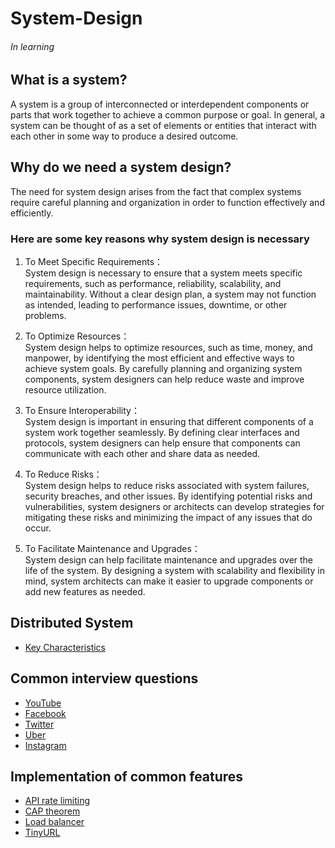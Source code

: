 # System-Design  

###### In learning  

## What is a system?
A system is a group of interconnected or interdependent components or parts that work together to achieve a common purpose or goal. In general, a system can be thought of as a set of elements or entities that interact with each other in some way to produce a desired outcome.

## Why do we need a system design?
The need for system design arises from the fact that complex systems require careful planning and organization in order to function effectively and efficiently.   

### Here are some key reasons why system design is necessary  

1. To Meet Specific Requirements：  
System design is necessary to ensure that a system meets specific requirements, such as performance, reliability, scalability, and maintainability. Without a clear design plan, a system may not function as intended, leading to performance issues, downtime, or other problems. 

2. To Optimize Resources：   
System design helps to optimize resources, such as time, money, and manpower, by identifying the most efficient and effective ways to achieve system goals. By carefully planning and organizing system components, system designers can help reduce waste and improve resource utilization.  
 
3. To Ensure Interoperability：   
System design is important in ensuring that different components of a system work together seamlessly. By defining clear interfaces and protocols, system designers can help ensure that components can communicate with each other and share data as needed.   

4. To Reduce Risks：   
System design helps to reduce risks associated with system failures, security breaches, and other issues. By identifying potential risks and vulnerabilities, system designers or architects can develop strategies for mitigating these risks and minimizing the impact of any issues that do occur.   

5. To Facilitate Maintenance and Upgrades：   
System design can help facilitate maintenance and upgrades over the life of the system. By designing a system with scalability and flexibility in mind, system architects can make it easier to upgrade components or add new features as needed.    

## Distributed System  
* [Key Characteristics](https://github.com/ericzhou919/System-Design/blob/main/distributed_system/key_characteristics.md)    

## Common interview questions  
* [YouTube](https://github.com/ericzhou919/System-Design/tree/main/youtube)    
* [Facebook]()    
* [Twitter]()    
* [Uber]()    
* [Instagram]()    

## Implementation of common features  
* [API rate limiting](https://github.com/zhouchenyu000/System-Design/tree/main/CAP-theorem)  
* [CAP theorem](https://github.com/zhouchenyu000/System-Design/blob/main/CAP_theorem)  
* [Load balancer](https://github.com/ericzhou919/System-Design/tree/main/Load_balancer)  
* [TinyURL](https://github.com/ericzhou919/System-Design/tree/main/src/main/java/com/example/demo/TinyURL)  

